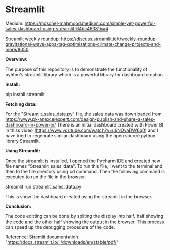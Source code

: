 # Streamlit

Medium: https://mdsohel-mahmood.medium.com/simple-yet-powerful-sales-dashboard-using-streamlit-64bc46381ba4

Streamlit weekly roundup: https://discuss.streamlit.io/t/weekly-roundup-gravitational-wave-apps-tag-optimizations-climate-change-projects-and-more/8050

**Overview:**

The purpose of this repository is to demonstrate the functionality of pyhton's streamlit library which is a powerful library for dashboard creation.

**Install:**

pip install streamlit

**Fetching data:**

For the "Streamlit_sales_data.py" file, the sales data was downloaded from https://www.pk-anexcelexpert.com/design-publish-and-share-a-sales-dashboard-in-power-bi/
There is an initial dashboard created with Power BI in thiss video (https://www.youtube.com/watch?v=u6NQvaDW6q0) and I have tried to regenrate similar dashboard using the open source python library Streamlit.

**Using Streamlit:**

Once the streamlit is installed, I opened the Pycharm IDE and created new file names "Streamlit_sales_data". To run this file, I went to the terminal and then to the file directory using cd command. Then the following command is executed to run the file in the browser.

streamlit run streamlit_sales_data.py

This is show the dashboard created using the streamlit in the browser.


**Conclusion:**

The code editting can be done by spliting the display into half, half showing the code and the other half showing the output in the browser. This process can speed up the debugging procedure of the code.

Reference: Stremlit documentation "https://docs.streamlit.io/_/downloads/en/stable/pdf/"

